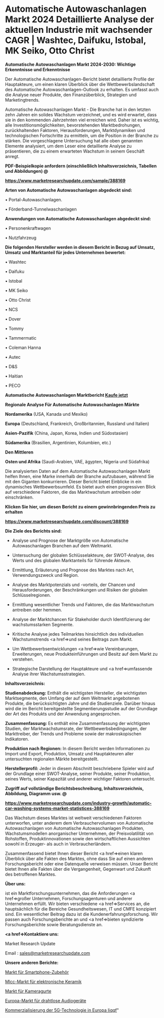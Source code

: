# Automatische Autowaschanlagen Markt 2024 Detaillierte Analyse der aktuellen Industrie mit wachsender CAGR | Washtec, Daifuku, Istobal, MK Seiko, Otto Christ

<strong>Automatische Autowaschanlagen Markt 2024-2030: Wichtige Erkenntnisse und Erkenntnisse</strong>

Der Automatische Autowaschanlagen-Bericht bietet detaillierte Profile der Hauptakteure, um einen klaren Überblick über die Wettbewerbslandschaft des Automatische Autowaschanlagen-Outlook zu erhalten. Es umfasst auch die Analyse neuer Produkte, den Finanzüberblick, Strategien und Marketingtrends.

Automatische Autowaschanlagen Markt - Die Branche hat in den letzten zehn Jahren ein solides Wachstum verzeichnet, und es wird erwartet, dass sie in den kommenden Jahrzehnten viel erreichen wird. Daher ist es wichtig, alle Investitionsmöglichkeiten, bevorstehenden Marktbedrohungen, zurückhaltenden Faktoren, Herausforderungen, Marktdynamiken und technologischen Fortschritte zu ermitteln, um die Position in der Branche zu stärken. Die vorgeschlagene Untersuchung hat alle oben genannten Elemente analysiert, um dem Leser eine detaillierte Analyse zu präsentieren, die zu einem erwarteten Wachstum in seinem Geschäft anregt.



<strong><b>PDF-Beispielkopie anfordern (einschließlich Inhaltsverzeichnis, Tabellen und Abbildungen) @ </b></strong>

<strong><a href=https://www.marketresearchupdate.com/sample/388169>

<strong>https://www.marketresearchupdate.com/sample/388169</u></a></strong></strong>



<strong>Arten von Automatische Autowaschanlagen abgedeckt sind:</strong>

• Portal-Autowaschanlagen.

• Förderband-Tunnelwaschanlagen



<strong>Anwendungen von Automatische Autowaschanlagen abgedeckt sind:</strong>

• Personenkraftwagen

• Nutzfahrzeug



<strong>Die folgenden Hersteller werden in diesem Bericht in Bezug auf Umsatz, Umsatz und Marktanteil für jedes Unternehmen bewertet:</strong>

• Washtec

• Daifuku

• Istobal

• MK Seiko

• Otto Christ

• NCS

• Dover

• Tommy

• Tammermatic

• Coleman Hanna

• Autec

• D&S

• Haitian

• PECO



<strong>Automatische Autowaschanlagen Marktbericht <a href=https://www.marketresearchupdate.com/buynow/388169>Kaufe jetzt</a></strong>



<strong>Regionale Analyse Für Automatische Autowaschanlagen Märkte</strong>



<strong>Nordamerika</strong> (USA, Kanada und Mexiko)



<strong>Europa</strong> (Deutschland, Frankreich, Großbritannien, Russland und Italien)



<strong>Asien-Pazifik</strong> (China, Japan, Korea, Indien und Südostasien)



<strong>Südamerika</strong> (Brasilien, Argentinien, Kolumbien, etc.)



<strong>Den Mittleren</strong> 

<strong>Osten und Afrika</strong> (Saudi-Arabien, VAE, ägypten, Nigeria und Südafrika)

Die analysierten Daten auf dem Automatische Autowaschanlagen Markt helfen Ihnen, eine Marke innerhalb der Branche aufzubauen, während Sie mit den Giganten konkurrieren. Dieser Bericht bietet Einblicke in ein dynamisches Wettbewerbsumfeld. Es bietet auch einen progressiven Blick auf verschiedene Faktoren, die das Marktwachstum antreiben oder einschränken.



<strong>Klicken Sie hier, um diesen Bericht zu einem gewinnbringenden Preis zu erhalten
</strong>

<strong><a href=https://www.marketresearchupdate.com/discount/388169>https://www.marketresearchupdate.com/discount/388169</b></u></strong></a>



<strong>Die Ziele des Berichts sind:</strong>

- Analyse und Prognose der Marktgröße von Automatische Autowaschanlagen Branchen auf dem Weltmarkt.

- Untersuchung der globalen Schlüsselakteure, der SWOT-Analyse, des Werts und des globalen Marktanteils für führende Akteure.

- Ermittlung, Erläuterung und Prognose des Marktes nach Art, Verwendungszweck und Region.

- Analyse des Marktpotenzials und -vorteils, der Chancen und Herausforderungen, der Beschränkungen und Risiken der globalen Schlüsselregionen.

- Ermittlung wesentlicher Trends und Faktoren, die das Marktwachstum antreiben oder hemmen.

- Analyse der Marktchancen für Stakeholder durch Identifizierung der wachstumsstarken Segmente.

- Kritische Analyse jedes Teilmarktes hinsichtlich des individuellen Wachstumstrends <a href=>und</a> seines Beitrags zum Markt.

- Um Wettbewerbsentwicklungen <a href=>wie</a> Vereinbarungen, Erweiterungen, neue Produkteinführungen und Besitz auf dem Markt zu verstehen.

- Strategische Darstellung der Hauptakteure und <a href=>umfas</a>sende Analyse ihrer Wachstumsstrategien.



<strong>Inhaltsverzeichnis:</strong>



<strong>Studienabdeckung:</strong> Enthält die wichtigsten Hersteller, die wichtigsten Marktsegmente, den Umfang der auf dem Weltmarkt angebotenen Produkte, die berücksichtigten Jahre und die Studienziele. Darüber hinaus wird die im Bericht bereitgestellte Segmentierungsstudie auf der Grundlage der Art des Produkts und der Anwendung angesprochen.



<strong>Zusammenfassung:</strong> Es enthält eine Zusammenfassung der wichtigsten Studien, der Marktwachstumsrate, der Wettbewerbsbedingungen, der Markttreiber, der Trends und Probleme sowie der makroskopischen Indikatoren.



<strong>Produktion nach Regionen:</strong> In diesem Bericht werden Informationen zu Import und Export, Produktion, Umsatz und Hauptakteuren aller untersuchten regionalen Märkte bereitgestellt.



<strong>Herstellerprofil:</strong> Jeder in diesem Abschnitt beschriebene Spieler wird auf der Grundlage einer SWOT-Analyse, seiner Produkte, seiner Produktion, seines Werts, seiner Kapazität und anderer wichtiger Faktoren untersucht.



<strong><b>Zugriff auf vollständige Berichtsbeschreibung, Inhaltsverzeichnis, Abbildung, Diagramm usw. @ </b></strong>

<strong><a href=https://www.marketresearchupdate.com/industry-growth/automatic-car-washing-systems-market-statistices-388169>https://www.marketresearchupdate.com/industry-growth/automatic-car-washing-systems-market-statistices-388169</a></strong>

Das Wachstum dieses Marktes ist weltweit verschiedenen Faktoren unterworfen, unter anderem dem Verbrauchervolumen von Automatische Autowaschanlagen von Automatische Autowaschanlagen Produkten, Wachstumsmodellen anorganischer Unternehmen, der Preisvolatilität von Rohstoffen, Produktinnovationen sowie den wirtschaftlichen Aussichten sowohl in Erzeuger- als auch in Verbraucherländern.

Zusammenfassend bietet Ihnen dieser Bericht <a href=>einen</a> klaren Überblick über alle Fakten des Marktes, ohne dass Sie auf einen anderen Forschungsbericht oder eine Datenquelle verweisen müssen. Unser Bericht bietet Ihnen alle Fakten über die Vergangenheit, Gegenwart und Zukunft des betroffenen Marktes.



<strong>Über uns:</strong>

 ist ein Marktforschungsunternehmen, das die Anforderungen <a href=>großer</a> Unternehmen, Forschungsagenturen und anderer Unternehmen erfüllt. Wir bieten verschiedene <a href=>Services</a> an, die hauptsächlich für die Bereiche Gesundheitswesen, IT und CMFE konzipiert sind. Ein wesentlicher Beitrag dazu ist die Kundenerfahrungsforschung. Wir passen auch Forschungsberichte an und <a href=>bieten</a> syndizierte Forschungsberichte sowie Beratungsdienste an.



<strong><a href=>Kontaktiere uns:</a></strong>

Market Research Update

Email : sales@marketresearchupdate.com



<strong>Unsere anderen Berichte:</strong>

<a href=https://www.linkedin.com/pulse/smart-phone-accessories-market-expects-see-significant>Markt für Smartphone-Zubehör</a>

<a href=https://www.linkedin.com/pulse/mlcc-electronic-ceramics-market-sizing-up-anticipating>Mlcc-Markt für elektronische Keramik</a>

<a href=https://www.linkedin.com/pulse/camera-strap-market-size-industry-growth-factors>Markt für Kameragurte</a>

<a href=https://www.linkedin.com/pulse/europe-wireless-audio-market-2023-2030-new>Europa-Markt für drahtlose Audiogeräte</a>

<a href=https://www.linkedin.com/pulse/europe-5g-technology-readiness-commercialization-iiqqf/>Kommerzialisierung der 5G-Technologie in Europa Iiqqf</a>"
